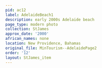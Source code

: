 ```yaml
---
pid: ac12
label: AdelaideBeach1
description: early 2000s Adelaide beach
page_type: modern photo
collection: StJames
approx_date: '2000'
african_names: none
location: New Providence, Bahamas
original_file: MinTourism--AdelaidePage2
order: '12'
layout: StJames_item
---
```

